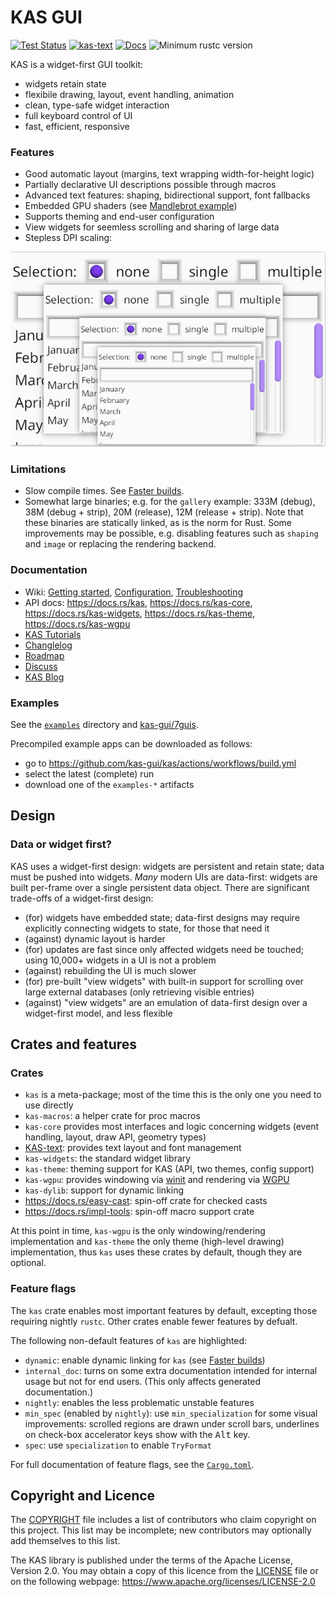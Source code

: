 KAS GUI
=======

[![Test Status](https://github.com/kas-gui/kas/workflows/Tests/badge.svg?event=push)](https://github.com/kas-gui/kas/actions)
[![kas-text](https://img.shields.io/badge/GitHub-kas--text-blueviolet)](https://github.com/kas-gui/kas-text/)
[![Docs](https://docs.rs/kas/badge.svg)](https://docs.rs/kas)
![Minimum rustc version](https://img.shields.io/badge/rustc-1.53+-lightgray.svg)

KAS is a widget-first GUI toolkit:

-   widgets retain state
-   flexibile drawing, layout, event handling, animation
-   clean, type-safe widget interaction
-   full keyboard control of UI
-   fast, efficient, responsive

### Features

-   Good automatic layout (margins, text wrapping width-for-height logic)
-   Partially declarative UI descriptions possible through macros
-   Advanced text features: shaping, bidirectional support, font fallbacks
-   Embedded GPU shaders (see [Mandlebrot example](examples/mandlebrot))
-   Supports theming and end-user configuration
-   View widgets for seemless scrolling and sharing of large data
-   Stepless DPI scaling:

![Scalable](https://github.com/kas-gui/data-dump/blob/master/screenshots/scalable.png)

### Limitations

-   Slow compile times. See [Faster builds](https://github.com/kas-gui/kas/wiki/Getting-started#faster-builds).
-   Somewhat large binaries; e.g. for the `gallery` example: 333M (debug),
    38M (debug + strip), 20M (release), 12M (release + strip).
    Note that these binaries are statically linked, as is the norm for Rust.
    Some improvements may be possible, e.g. disabling features such as `shaping`
    and `image` or replacing the rendering backend.

### Documentation

-   Wiki: [Getting started](https://github.com/kas-gui/kas/wiki/Getting-started),
    [Configuration](https://github.com/kas-gui/kas/wiki/Configuration),
    [Troubleshooting](https://github.com/kas-gui/kas/wiki/Troubleshooting)
-   API docs: <https://docs.rs/kas>, <https://docs.rs/kas-core>,
    <https://docs.rs/kas-widgets>, <https://docs.rs/kas-theme>, <https://docs.rs/kas-wgpu>
-   [KAS Tutorials](https://kas-gui.github.io/tutorials/)
-   [Changlelog](CHANGELOG.md)
-   [Roadmap](ROADMAP.md)
-   [Discuss](https://github.com/kas-gui/kas/discussions)
-   [KAS Blog](https://kas-gui.github.io/blog/)

### Examples

See the [`examples`](examples) directory and
[kas-gui/7guis](https://github.com/kas-gui/7guis/).

Precompiled example apps can be downloaded as follows:

-   go to <https://github.com/kas-gui/kas/actions/workflows/build.yml>
-   select the latest (complete) run
-   download one of the `examples-*` artifacts


Design
------

### Data or widget first?

KAS uses a widget-first design: widgets are persistent and retain state; data
must be pushed into widgets. *Many* modern UIs are data-first: widgets are
built per-frame over a single persistent data object. There are significant
trade-offs of a widget-first design:

-   (for) widgets have embedded state; data-first designs may require explicitly
    connecting widgets to state, for those that need it
-   (against) dynamic layout is harder
-   (for) updates are fast since only affected widgets need be touched; using
    10,000+ widgets in a UI is not a problem
-   (against) rebuilding the UI is much slower
-   (for) pre-built "view widgets" with built-in support for scrolling
    over large external databases (only retrieving visible entries)
-   (against) "view widgets" are an emulation of data-first design over a
    widget-first model, and less flexible


Crates and features
-------------------

### Crates

-   `kas` is a meta-package; most of the time this is the only one you need to
    use directly
-   `kas-macros`: a helper crate for proc macros
-   `kas-core` provides most interfaces and logic concerning widgets (event
    handling, layout, draw API, geometry types)
-   [KAS-text]: provides text layout and font management
-   `kas-widgets`: the standard widget library
-   `kas-theme`: theming support for KAS (API, two themes, config support)
-   `kas-wgpu`: provides windowing via [winit] and rendering via [WGPU]
-   `kas-dylib`: support for dynamic linking
-   <https://docs.rs/easy-cast>: spin-off crate for checked casts
-   <https://docs.rs/impl-tools>: spin-off macro support crate

At this point in time, `kas-wgpu` is the only windowing/rendering implementation
and `kas-theme` the only theme (high-level drawing) implementation, thus `kas`
uses these crates by default, though they are optional.

### Feature flags

The `kas` crate enables most important features by default, excepting those
requiring nightly `rustc`. Other crates enable fewer features by defualt.

The following non-default features of `kas` are highlighted:

-   `dynamic`: enable dynamic linking for `kas` (see
    [Faster builds](https://github.com/kas-gui/kas/wiki/Getting-started#faster-builds))
-   `internal_doc`: turns on some extra documentation intended for internal
    usage but not for end users. (This only affects generated documentation.)
-   `nightly`: enables the less problematic unstable features
-   `min_spec` (enabled by `nightly`): use `min_specialization` for some visual
    improvements: scrolled regions are drawn under scroll bars,
    underlines on check-box accelerator keys show with the <kbd>Alt</kbd> key.
-   `spec`: use `specialization` to enable `TryFormat`

For full documentation of feature flags, see the [`Cargo.toml`](Cargo.toml).

[KAS-text]: https://github.com/kas-gui/kas-text/
[winit]: https://github.com/rust-windowing/winit/
[WGPU]: https://github.com/gfx-rs/wgpu
[`kas_wgpu::Options`]: https://docs.rs/kas-wgpu/latest/kas_wgpu/options/struct.Options.html


Copyright and Licence
---------------------

The [COPYRIGHT](COPYRIGHT) file includes a list of contributors who claim
copyright on this project. This list may be incomplete; new contributors may
optionally add themselves to this list.

The KAS library is published under the terms of the Apache License, Version 2.0.
You may obtain a copy of this licence from the [LICENSE](LICENSE) file or on
the following webpage: <https://www.apache.org/licenses/LICENSE-2.0>

